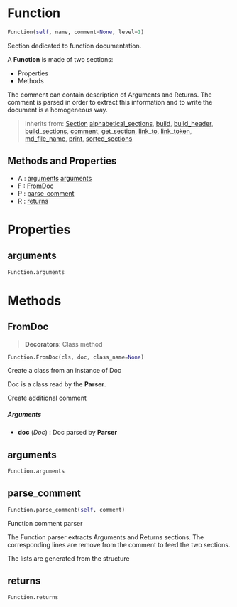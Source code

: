 # Function



``` python
Function(self, name, comment=None, level=1)
```

Section dedicated to function documentation.

A **Function** is made of two sections:
- Properties
- Methods

The comment can contain description of Arguments and Returns.
The comment is parsed in order to extract this information and to
write the document is a homogeneous way.




> inherits from: [Section](section.md) 
> [alphabetical_sections](section.md#alphabetical_sections), [build](section.md#build), [build_header](section.md#build_header), [build_sections](section.md#build_sections), [comment](section.md#comment), [get_section](section.md#get_section), [link_to](section.md#link_to), [link_token](section.md#link_token), [md_file_name](section.md#md_file_name), [print](section.md#print), [sorted_sections](section.md#sorted_sections)

## Methods and Properties
- A : [arguments](#arguments) [arguments](#arguments) 
- F : [FromDoc](#fromdoc) 
- P : [parse_comment](#parse_comment) 
- R : [returns](#returns) 

# Properties

## arguments

``` python
Function.arguments
```





# Methods

## FromDoc

> **Decorators**: Class method

``` python
Function.FromDoc(cls, doc, class_name=None)
```

Create a class from an instance of Doc

Doc is a class read by the **Parser**.


Create additional comment


##### Arguments

- **doc** (_Doc_) : Doc parsed by **Parser**


## arguments

``` python
Function.arguments
```




## parse_comment

``` python
Function.parse_comment(self, comment)
```

Function comment parser

The Function parser extracts Arguments and Returns sections.
The corresponding lines are remove from the comment to feed the two sections.

The lists are generated from the structure




## returns

``` python
Function.returns
```





